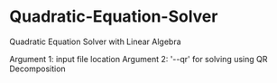 # Quadratic-Equation-Solver
Quadratic Equation Solver with Linear Algebra

Argument 1: input file location
Argument 2: '--qr' for solving using QR Decomposition 
